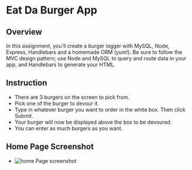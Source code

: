 # Eat Da Burger App
## Overview

In this assignment, you'll create a burger logger with MySQL, Node, Express, Handlebars and a homemade ORM (yum!). Be sure to follow the MVC design pattern; use Node and MySQL to query and route data in your app, and Handlebars to generate your HTML.

## Instruction
* There are 3 burgers on the screen to pick from.
* Pick one of the burger to devour it.
* Type in whatever burger you want to order in the white box. Then click Submit.
* Your burger will now be displayed above the box to be devoured. 
* You can enter as much burgers as you want.

## Home Page Screenshot
* ![home Page screenshot](https://github.com/k3nn1/burger/public/assets/img/homepage.png?raw=true)